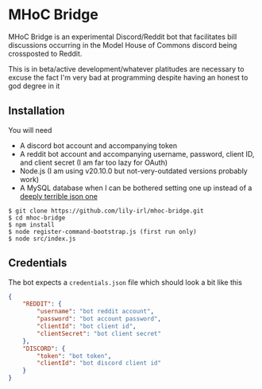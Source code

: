 # MHoC Bridge

MHoC Bridge is an experimental Discord/Reddit bot that facilitates bill discussions occurring in the Model House of Commons discord being crossposted to Reddit.

This is in beta/active development/whatever platitudes are necessary to excuse the fact I'm very bad at programming despite having an honest to god degree in it

## Installation

You will need

* A discord bot account and accompanying token
* A reddit bot account and accompanying username, password, client ID, and client secret (I am far too lazy for OAuth)
* Node.js (I am using v20.10.0 but not-very-outdated versions probably work)
* A MySQL database when I can be bothered setting one up instead of a [deeply terrible json one](./src/database.js)

```
$ git clone https://github.com/lily-irl/mhoc-bridge.git
$ cd mhoc-bridge
$ npm install
$ node register-command-bootstrap.js (first run only)
$ node src/index.js
```

## Credentials

The bot expects a `credentials.json` file which should look a bit like this

```json
{
    "REDDIT": {
        "username": "bot reddit account",
        "password": "bot account password",
        "clientId": "bot client id",
        "clientSecret": "bot client secret"
    },
    "DISCORD": {
        "token": "bot token",
        "clientId": "bot discord client id"
    }
}
```
